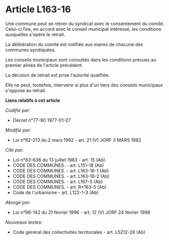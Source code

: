 # Article L163-16

Une commune peut se retirer du syndicat avec le consentement du comité. Celui-ci fixe, en accord avec le conseil municipal
intéressé, les conditions auxquelles s'opère le retrait.

La délibération du comité est notifiée aux maires de chacune des communes syndiquées.

Les conseils municipaux sont consultés dans les conditions prévues au premier alinéa de l'article précédent.

La décision de retrait est prise l'autorité qualifiée.

Elle ne peut, toutefois, intervenir si plus d'un tiers des conseils municipaux s'oppose au retrait.

**Liens relatifs à cet article**

_Codifié par_:

  - Décret n°77-90 1977-01-27

_Modifié par_:

  - Loi n°82-213 du 2 mars 1982 - art. 21 (V) JORF 3 MARS 1982

_Cité par_:

  - Loi n°83-636 du 13 juillet 1983 - art. 15 (Ab)
  - CODE DES COMMUNES. - art. L151-18 (Ab)
  - CODE DES COMMUNES. - art. L163-16-1 (Ab)
  - CODE DES COMMUNES. - art. L163-16-2 (Ab)
  - CODE DES COMMUNES. - art. L167-5 (Ab)
  - CODE DES COMMUNES. - art. R*163-5 (Ab)
  - Code de l'urbanisme - art. L122-1-3 (Ab)

_Abrogé par_:

  - Loi n°96-142 du 21 février 1996 - art. 12 (V) JORF 24 février 1996

_Nouveaux textes_:

  - Code général des collectivités territoriales - art. L5212-28 (Ab)
